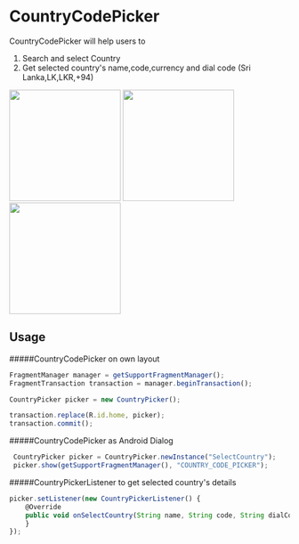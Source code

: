 # CountryCodePicker

CountryCodePicker will help users to 

1. Search and select Country 
2. Get selected country's  name,code,currency and dial code (Sri Lanka,LK,LKR,+94)

<img src="https://github.com/chathudan/CountryCodePicker/raw/master/screens/AndroidCountryCodePicker.png" width="200">
<img src="https://github.com/chathudan/CountryCodePicker/raw/master/screens/AndroidCountryDialCodePicker.png" width="200">
<img src="https://github.com/chathudan/CountryCodePicker/raw/master/screens/AndroidCountryDialCodePickerDialog.png" width="200">



## Usage

#####CountryCodePicker on own layout 



```javascript
FragmentManager manager = getSupportFragmentManager();
FragmentTransaction transaction = manager.beginTransaction();

CountryPicker picker = new CountryPicker();

transaction.replace(R.id.home, picker);
transaction.commit();
```


#####CountryCodePicker as Android Dialog 



```javascript 
 CountryPicker picker = CountryPicker.newInstance("SelectCountry");
 picker.show(getSupportFragmentManager(), "COUNTRY_CODE_PICKER");
```


#####CountryPickerListener to get selected country's details



```javascript 
picker.setListener(new CountryPickerListener() {
    @Override
    public void onSelectCountry(String name, String code, String dialCode) {
    }
});
```

